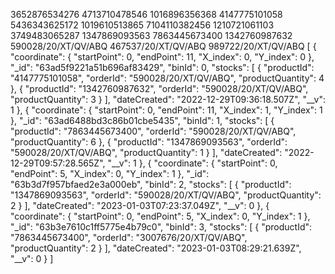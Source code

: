 3652876534276
4713710478546
1016896356368
4147775101058
5436343625172
1019610513865
7104110382456
1210721061103
3749483065287
1347869093563
7863445673400
1342760987632
590028/20/XT/QV/ABQ
467537/20/XT/QV/ABQ
989722/20/XT/QV/ABQ
[
    {
        "coordinate": {
            "startPoint": 0,
            "endPoint": 11,
            "X_index": 0,
            "Y_index": 0
        },
        "_id": "63ad5f9221a51b696af83429",
        "binId": 0,
        "stocks": [
            {
                "productId": "4147775101058",
                "orderId": "590028/20/XT/QV/ABQ",
                "productQuantity": 4
            },
            {
                "productId": "1342760987632",
                "orderId": "590028/20/XT/QV/ABQ",
                "productQuantity": 3
            }
        ],
        "dateCreated": "2022-12-29T09:36:18.507Z",
        "__v": 1
    },
    {
        "coordinate": {
            "startPoint": 0,
            "endPoint": 11,
            "X_index": 1,
            "Y_index": 1
        },
        "_id": "63ad6488bd3c86b01cbe5435",
        "binId": 1,
        "stocks": [
            {
                "productId": "7863445673400",
                "orderId": "590028/20/XT/QV/ABQ",
                "productQuantity": 6
            },
            {
                "productId": "1347869093563",
                "orderId": "590028/20/XT/QV/ABQ",
                "productQuantity": 1
            }
        ],
        "dateCreated": "2022-12-29T09:57:28.565Z",
        "__v": 1
    },
    {
        "coordinate": {
            "startPoint": 0,
            "endPoint": 5,
            "X_index": 0,
            "Y_index": 1
        },
        "_id": "63b3d7f957bfaed2e3a000eb",
        "binId": 2,
        "stocks": [
            {
                "productId": "1347869093563",
                "orderId": "590028/20/XT/QV/ABQ",
                "productQuantity": 2
            }
        ],
        "dateCreated": "2023-01-03T07:23:37.049Z",
        "__v": 0
    },
    {
        "coordinate": {
            "startPoint": 0,
            "endPoint": 5,
            "X_index": 0,
            "Y_index": 1
        },
        "_id": "63b3e7610c1ff5775e4b79c0",
        "binId": 3,
        "stocks": [
            {
                "productId": "7863445673400",
                "orderId": "3007676/20/XT/QV/ABQ",
                "productQuantity": 2
            }
        ],
        "dateCreated": "2023-01-03T08:29:21.639Z",
        "__v": 0
    }
]